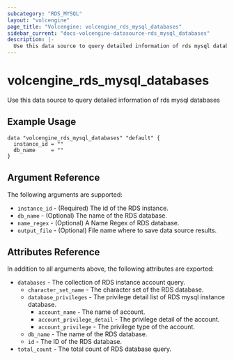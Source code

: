 ```yaml
---
subcategory: "RDS_MYSQL"
layout: "volcengine"
page_title: "Volcengine: volcengine_rds_mysql_databases"
sidebar_current: "docs-volcengine-datasource-rds_mysql_databases"
description: |-
  Use this data source to query detailed information of rds mysql databases
---
```

# volcengine_rds_mysql_databases
Use this data source to query detailed information of rds mysql databases
## Example Usage
```hcl
data "volcengine_rds_mysql_databases" "default" {
  instance_id = ""
  db_name     = ""
}
```
## Argument Reference
The following arguments are supported:
* `instance_id` - (Required) The id of the RDS instance.
* `db_name` - (Optional) The name of the RDS database.
* `name_regex` - (Optional) A Name Regex of RDS database.
* `output_file` - (Optional) File name where to save data source results.

## Attributes Reference
In addition to all arguments above, the following attributes are exported:
* `databases` - The collection of RDS instance account query.
    * `character_set_name` - The character set of the RDS database.
    * `database_privileges` - The privilege detail list of RDS mysql instance database.
        * `account_name` - The name of account.
        * `account_privilege_detail` - The privilege detail of the account.
        * `account_privilege` - The privilege type of the account.
    * `db_name` - The name of the RDS database.
    * `id` - The ID of the RDS database.
* `total_count` - The total count of RDS database query.


